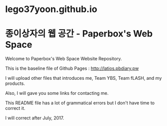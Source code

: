 # lego37yoon.github.io
종이상자의 웹 공간 - Paperbox's Web Space
===================
Welcome to Paperbox's Web Space Website Repository.

This is the baseline file of Github Pages : http://latios.pbdiary.pw

I will upload other files that introduces me, Team YBS, Team fLASH, and my products.

Also, I will gave you some links for contacting me.

This README file has a lot of grammatical errors but I don't have time to correct it.

I will correct after July, 2017.

